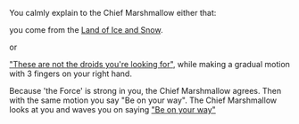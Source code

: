 You calmly explain to the Chief Marshmallow either that:

you come from the [Land of Ice and Snow](../../norwegian/start.md).

or

["These are not the droids you're looking for"](https://youtu.be/532j-186xEQ), while making a gradual motion with
3 fingers on your right hand.

Because 'the Force' is strong in you, the Chief Marshmallow agrees. Then with the same motion you say "Be on your way".
The Chief Marshmallow looks at you and waves you on saying ["Be on your way"](../marshmallow.md)
